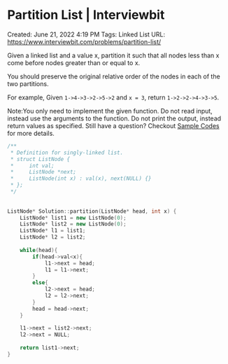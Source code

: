 # Partition List | Interviewbit

Created: June 21, 2022 4:19 PM
Tags: Linked List
URL: https://www.interviewbit.com/problems/partition-list/

Given a linked list and a value x, partition it such that all nodes less than x come before nodes greater than or equal to x.

You should preserve the original relative order of the nodes in each of the two partitions.

For example,
 Given `1->4->3->2->5->2` and `x = 3`,
 return `1->2->2->4->3->5`.

Note:You only need to implement the given function. Do not read input, instead use the arguments to the function. Do not print the output, instead return values as specified. Still have a question? Checkout [Sample Codes](https://www.interviewbit.com/pages/sample_codes/) for more details.

```cpp
/**
 * Definition for singly-linked list.
 * struct ListNode {
 *     int val;
 *     ListNode *next;
 *     ListNode(int x) : val(x), next(NULL) {}
 * };
 */
 
 
ListNode* Solution::partition(ListNode* head, int x) {
    ListNode* list1 = new ListNode(0);
    ListNode* list2 = new ListNode(0);
    ListNode* l1 = list1;
    ListNode* l2 = list2;
    
    while(head){
        if(head->val<x){
            l1->next = head;
            l1 = l1->next;
        }
        else{
            l2->next = head;
            l2 = l2->next;
        }
        head = head->next;
    }
    
    l1->next = list2->next;
    l2->next = NULL;
    
    return list1->next;
}
```